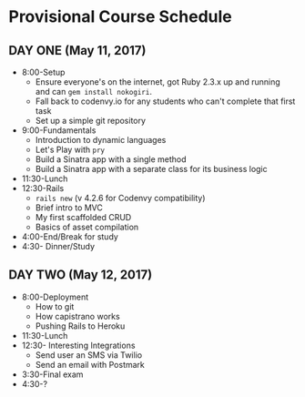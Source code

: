 # Provisional Course Schedule

## DAY ONE (May 11, 2017)
* 8:00-Setup
  * Ensure everyone's on the internet, got Ruby 2.3.x up and running and can `gem install nokogiri`.
  * Fall back to codenvy.io for any students who can't complete that first task
  * Set up a simple git repository
* 9:00-Fundamentals
  * Introduction to dynamic languages
  * Let's Play with `pry`
  * Build a Sinatra app with a single method
  * Build a Sinatra app with a separate class for its business logic
* 11:30-Lunch
* 12:30-Rails
  * `rails new` (v 4.2.6 for Codenvy compatibility)
  * Brief intro to MVC
  * My first scaffolded CRUD
  * Basics of asset compilation
* 4:00-End/Break for study
* 4:30- Dinner/Study

## DAY TWO (May 12, 2017)
* 8:00-Deployment
  * How to git
  * How capistrano works 
  * Pushing Rails to Heroku
* 11:30-Lunch 
* 12:30- Interesting Integrations
  * Send user an SMS via Twilio
  * Send an email with Postmark
* 3:30-Final exam
* 4:30-?
